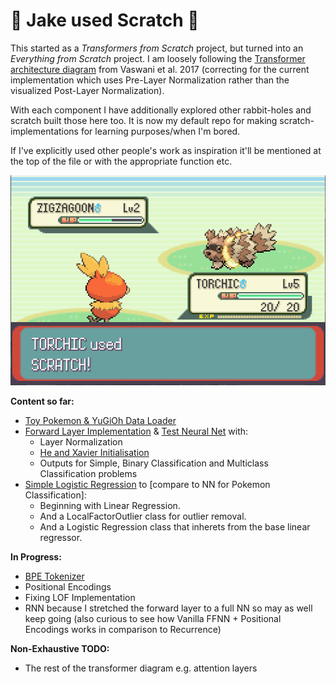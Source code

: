 # :otter: **Jake used Scratch** :otter:

This started as a _Transformers from Scratch_ project, but turned into an _Everything from Scratch_ project. I am loosely following the [Transformer architecture diagram](md_resources/transformer_architecture.png) from Vaswani et al. 2017 (correcting for the current implementation which uses Pre-Layer Normalization rather than the visualized Post-Layer Normalization). 

With each component I have additionally explored other rabbit-holes and scratch built those here too. It is now my default repo for making scratch-implementations for learning purposes/when I'm bored.

If I've explicitly used other people's work as inspiration it'll be mentioned at the top of the file or with the appropriate function etc.

![scratch](md_resources/scratch.png)

**Content so far:**

- [Toy Pokemon & YuGiOh Data Loader](transformer/toy_data/dataset_wrapper.py)
- [Forward Layer Implementation](transformer/neural.py) & [Test Neural Net](transformer/test_neural.py) with:
    - Layer Normalization
    - [He and Xavier Initialisation](transformer/utils/activation_functions.py)
    - Outputs for Simple, Binary Classification and Multiclass Classification problems
- [Simple Logistic Regression](transformer/regression.py) to [compare to NN for Pokemon Classification]:
    - Beginning with Linear Regression.
    - And a LocalFactorOutlier class for outlier removal. 
    - And a Logistic Regression class that inherets from the base linear regressor. 

**In Progress:**
- [BPE Tokenizer](transformer/utils/tokenizer.py)
- Positional Encodings
- Fixing LOF Implementation
- RNN because I stretched the forward layer to a full NN so may as well keep going (also curious to see how Vanilla FFNN + Positional Encodings works in comparison to Recurrence)


**Non-Exhaustive TODO:**
- The rest of the transformer diagram e.g. attention layers